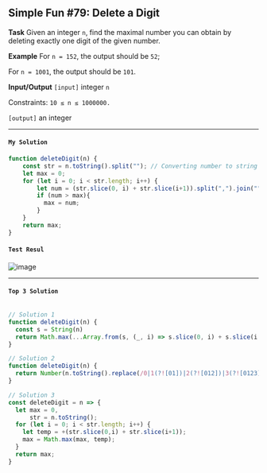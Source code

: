 ## Simple Fun #79: Delete a Digit

**Task**
Given an integer `n`, find the maximal number you can obtain by deleting exactly one digit of the given number.

**Example**
For `n = 152`, the output should be `52`;

For `n = 1001`, the output should be `101`.

**Input/Output**
`[input]` integer `n`

Constraints: `10 ≤ n ≤ 1000000.`

`[output]` an integer

---
#### `My Solution`
```JavaScript
function deleteDigit(n) {
    const str = n.toString().split(""); // Converting number to string array.
    let max = 0;
    for (let i = 0; i < str.length; i++) {
        let num = (str.slice(0, i) + str.slice(i+1)).split(",").join("")*1; // *1 to change the output from string to number
        if (num > max){
          max = num; 
        }
    }
    return max;
}
```
#### `Test Resul`
![image](https://user-images.githubusercontent.com/99033220/172304647-b44b27b8-4617-462b-af3f-9876a6c0ac61.png)

---

#### `Top 3 Solution`
```JavaScript

// Solution 1
function deleteDigit(n) {
  const s = String(n)
  return Math.max(...Array.from(s, (_, i) => s.slice(0, i) + s.slice(i + 1)))
}

// Solution 2
function deleteDigit(n) {
  return Number(n.toString().replace(/0|1(?![01])|2(?![012])|3(?![0123])|4(?![01234])|5(?![012345])|6(?![0123456])|7(?![01234567])|8(?![012345678])|9(?![0123456789])/,''));
}

// Solution 3
const deleteDigit = n => {
  let max = 0,
      str = n.toString();
  for (let i = 0; i < str.length; i++) {
    let temp = +(str.slice(0,i) + str.slice(i+1));
    max = Math.max(max, temp);
  }
  return max;
}

```


